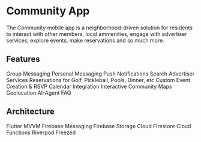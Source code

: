 # Community App

The Community mobile app is a neighborhood-driven solution for residents to interact with other members, local ammenities, engage with advertiser services, explore events, make reservations and so much more.

## Features

Group Messaging
Personal Messaging
Push Notifications
Search Advertiser Services
Reservations for Golf, Pickleball, Pools, Dinner, etc
Custom Event Creation & RSVP
Calendar Integration
Interactive Community Maps
Geolocation
AI-Agent FAQ

## Architecture

Flutter MVVM
Firebase Messaging
Firebase Storage
Cloud Firestore
Cloud Functions
Riverpod
Freezed